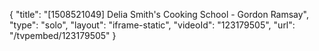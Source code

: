 {
    "title": "[1508521049] Delia Smith's Cooking School - Gordon Ramsay",
    "type": "solo",
    "layout": "iframe-static",
    "videoId": "123179505",
    "url": "\/tvpembed\/123179505"
}